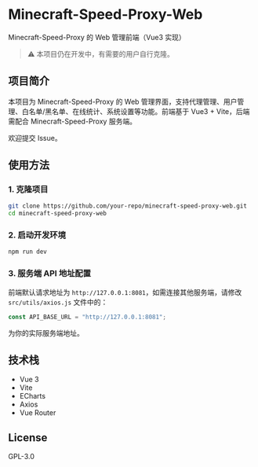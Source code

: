 # Minecraft-Speed-Proxy-Web

Minecraft-Speed-Proxy 的 Web 管理前端（Vue3 实现）

> ⚠️ 本项目仍在开发中，有需要的用户自行克隆。

## 项目简介

本项目为 Minecraft-Speed-Proxy 的 Web 管理界面，支持代理管理、用户管理、白名单/黑名单、在线统计、系统设置等功能。前端基于 Vue3 + Vite，后端需配合 Minecraft-Speed-Proxy 服务端。

欢迎提交 Issue。

## 使用方法

### 1. 克隆项目

```bash
git clone https://github.com/your-repo/minecraft-speed-proxy-web.git
cd minecraft-speed-proxy-web
```

### 2. 启动开发环境

```bash
npm run dev
```

### 3. 服务端 API 地址配置

前端默认请求地址为 `http://127.0.0.1:8081`，如需连接其他服务端，请修改 `src/utils/axios.js` 文件中的：

```js
const API_BASE_URL = "http://127.0.0.1:8081";
```

为你的实际服务端地址。

## 技术栈

- Vue 3
- Vite
- ECharts
- Axios
- Vue Router

## License

GPL-3.0
